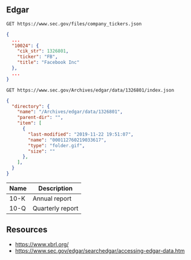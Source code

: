 ## Edgar

`GET https://www.sec.gov/files/company_tickers.json`
```json
{
  ...
  "10024": {
    "cik_str": 1326801,
    "ticker": "FB",
    "title": "Facebook Inc"
  },
  ...
}
```

`GET https://www.sec.gov/Archives/edgar/data/1326801/index.json`
```json
{
  "directory": {
    "name": "/Archives/edgar/data/1326801",
    "parent-dir": "",
    "item": [
      {
        "last-modified": "2019-11-22 19:51:07",
        "name": "000112760219033617",
        "type": "folder.gif",
        "size": ""
      },
    ],
  }
}
```

| Name | Description      |
| ---- | ---------------- |
| 10-K | Annual report    |
| 10-Q | Quarterly report |



## Resources

- https://www.xbrl.org/
- https://www.sec.gov/edgar/searchedgar/accessing-edgar-data.htm